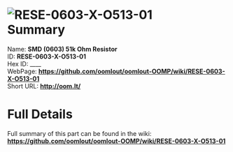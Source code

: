 
![RESE-0603-X-O513-01](https://github.com/oomlout/oomlout-OOMP/blob/master/parts/RESE-0603-X-O513-01/RESE-0603-X-O513-01_420.jpg)   
Summary
=================
  
Name: __SMD (0603) 51k Ohm Resistor__    
ID: __RESE-0603-X-O513-01__   
Hex ID: ____   
WebPage: __https://github.com/oomlout/oomlout-OOMP/wiki/RESE-0603-X-O513-01__   
Short URL: __http://oom.lt/__   

Full Details
==========================
Full summary of this part can be found in the wiki:   
__https://github.com/oomlout/oomlout-OOMP/wiki/RESE-0603-X-O513-01__    

